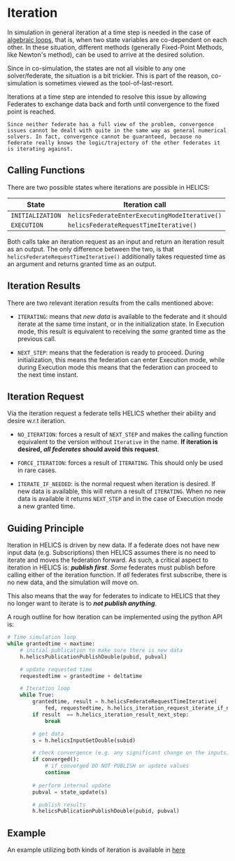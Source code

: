 # Iteration
In simulation in general iteration at a time step is needed in the case of [algebraic loops](https://www.mathworks.com/help/simulink/ug/algebraic-loops.html), that is, when two state variables are co-dependent on each other.
In these situation, different methods (generally Fixed-Point Methods, like Newton's method), can be used to arrive at the desired solution.

Since in co-simulation, the states are not all visible to any one solver/federate, the situation is a bit trickier.
This is part of the reason, co-simulation is sometimes viewed as the tool-of-last-resort.

Iterations at a time step are intended to resolve this issue by allowing Federates to exchange data back and forth until convergence to the fixed point is reached.

````{note}
Since neither federate has a full view of the problem, convergence issues cannot be dealt with quite in the same way as general numerical solvers. In fact, convergence cannot be guaranteed, because no federate really knows the logic/trajectory of the other federates it is iterating against.
````

## Calling Functions
There are two possible states where iterations are possible in HELICS:


| State | Iteration call |
| ----- | -------------- |
| `INITIALIZATION` | `helicsFederateEnterExecutingModeIterative()`|
| `EXECUTION` | `helicsFederateRequestTimeIterative()`|

Both calls take an iteration request as an input and return an iteration result as an output.
The only difference between the two, is that `helicsFederateRequestTimeIterative()` additionally takes requested time as an argument and returns granted time as an output.

## Iteration Results
There are two relevant iteration results from the calls mentioned above:
* `ITERATING`: means that _new data_ is available to the federate and it should iterate at the same time instant, or in the initialization state. In Execution mode, this result is equivalent to receiving the _same_ granted time as the previous call.

* `NEXT_STEP`: means that the federation is ready to proceed. During initialization, this means the federation can enter Execution mode, while during Execution mode this means that the federation can proceed to the next time instant.

## Iteration Request
Via the iteration request a federate tells HELICS whether their ability and desire w.r.t iteration.

* `NO_ITERATION`: forces a result of `NEXT_STEP` and makes the calling function equivalent to the version without `Iterative` in the name. **If iteration is desired, _all federates_ should avoid this request**.

* `FORCE_ITERATION`: forces a result of `ITERATING`. This should only be used in rare cases.

* `ITERATE_IF_NEEDED`: is the normal request when iteration is desired. If new data is available, this will return a result of `ITERATING`. When no new data is available it returns `NEXT_STEP` and in the case of Execution mode a new granted time.

## Guiding Principle
Iteration in HELICS is driven by new data.
If a federate does not have new input data (e.g. Subscriptions) then HELICS assumes there is no need to iterate and moves the federation forward.
As such, a critical aspect to iteration in HELICS is: **_publish first_**.
_Some_ federates must publish before calling either of the iteration function.
If _all_ federates first subscribe, there is no new data, and the simulation will move on.

This also means that the way for federates to indicate to HELICS that they no longer want to iterate is to **_not publish anything_**.

A rough outline for how iteration can be implemented using the python API is:
```python
# Time simulation loop
while grantedtime < maxtime:
    # initial publication to make sure there is new data
    h.helicsPublicationPublishDouble(pubid, pubval)

    # update requested time
    requestedtime = grantedtime + deltatime

    # Iteration loop
    while True:
        grantedtime, result = h.helicsFederateRequestTimeIterative(
            fed, requestedtime, h.helics_iteration_request_iterate_if_needed) 
        if result  == h.helics_iteration_result_next_step:
            break

        # get data
        s = h.helicsInputGetDouble(subid)

        # check convergence (e.g. any significant change on the inputs)
        if converged():
            # if converged DO NOT PUBLISH or update values
            continue
        
        # perform internal update
        pubval = state_update(s)

        # publish results
        h.helicsPublicationPublishDouble(pubid, pubval)
```

## Example
An example utilizing both kinds of iteration is available in [here](../examples/advanced_examples/advanced_iteration.md)